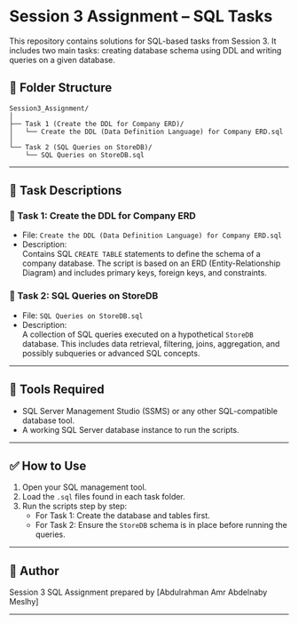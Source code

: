 # Session 3 Assignment – SQL Tasks

This repository contains solutions for SQL-based tasks from Session 3. It includes two main tasks: creating database schema using DDL and writing queries on a given database.

## 📁 Folder Structure

```
Session3_Assignment/
│
├── Task 1 (Create the DDL for Company ERD)/
│   └── Create the DDL (Data Definition Language) for Company ERD.sql
│
└── Task 2 (SQL Queries on StoreDB)/
    └── SQL Queries on StoreDB.sql
```

---

## 📌 Task Descriptions

### 🏢 Task 1: Create the DDL for Company ERD

- File: `Create the DDL (Data Definition Language) for Company ERD.sql`
- Description:  
  Contains SQL `CREATE TABLE` statements to define the schema of a company database. The script is based on an ERD (Entity-Relationship Diagram) and includes primary keys, foreign keys, and constraints.

### 🛒 Task 2: SQL Queries on StoreDB

- File: `SQL Queries on StoreDB.sql`
- Description:  
  A collection of SQL queries executed on a hypothetical `StoreDB` database. This includes data retrieval, filtering, joins, aggregation, and possibly subqueries or advanced SQL concepts.

---

## 🧰 Tools Required

- SQL Server Management Studio (SSMS) or any other SQL-compatible database tool.
- A working SQL Server database instance to run the scripts.

---

## ✅ How to Use

1. Open your SQL management tool.
2. Load the `.sql` files found in each task folder.
3. Run the scripts step by step:
   - For Task 1: Create the database and tables first.
   - For Task 2: Ensure the `StoreDB` schema is in place before running the queries.

---

## 📄 Author

Session 3 SQL Assignment prepared by [Abdulrahman Amr Abdelnaby Meslhy]

---